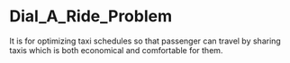 # Dial_A_Ride_Problem
It is for optimizing taxi schedules so that passenger can travel by sharing taxis which is both economical and comfortable for them.
